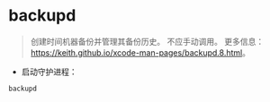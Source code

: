 # backupd

> 创建时间机器备份并管理其备份历史。
> 不应手动调用。
> 更多信息：<https://keith.github.io/xcode-man-pages/backupd.8.html>。

- 启动守护进程：

`backupd`